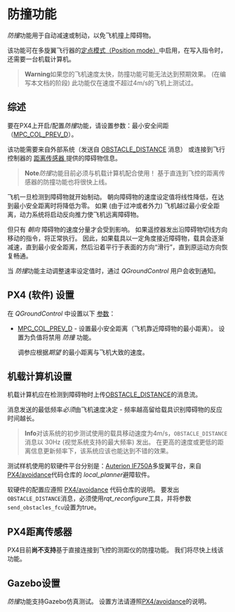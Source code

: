 # 防撞功能

*防撞*功能用于自动减速或制动，以免飞机撞上障碍物。

该功能可在多旋翼飞行器的[定点模式（Position mode）](../flight_modes/position_mc.md)中启用，在写入指令时，还需要一台机载计算机。

> **Warning**如果您的飞机速度太快，防撞功能可能无法达到预期效果。 (在编写本文档的阶段) 此功能仅在速度不超过4m/s的飞机上测试过。

## 综述

要在PX4上开启/配置*防撞*功能，请设置参数：最小安全间距（[MPC_COL_PREV_D](../advanced_config/parameter_reference.md#MPC_COL_PREV_D)）。

该功能需要来自外部系统（发送自 [OBSTACLE_DISTANCE](https://mavlink.io/en/messages/common.html#OBSTACLE_DISTANCE) 消息） 或连接到飞行控制器的 [距离传感器 ](../sensor/rangefinders.md) 提供的障碍物信息。

> **Note***防撞*功能目前必须与机载计算机配合使用！ 基于直连到飞控的距离传感器的防撞功能也将很快上线。

飞机一旦检测到障碍物就开始制动。 朝向障碍物的速度设定值将线性降低，在达到最小安全距离时将降低为零。 如果 (由于过冲或者外力) 飞机越过最小安全距离，动力系统将启动反向推力使飞机远离障碍物。

但只有 *朝向* 障碍物的速度分量才会受到影响。 如果遥控器发出沿障碍物切线方向移动的指令，将正常执行。 因此，如果载具以一定角度接近障碍物，载具会逐渐减速，直到最小安全距离，然后沿着平行于表面的方向“滑行”，直到原运动方向恢复畅通。

当 *防撞*功能主动调整速率设定值时，通过 *QGroundControl* 用户会收到通知。

## PX4 (软件) 设置

在 *QGroundControl* 中设置以下 [参数](../advanced_config/parameters.md)：

* [MPC_COL_PREV_D](../advanced_config/parameter_reference.md#MPC_COL_PREV_D) - 设置最小安全距离（飞机靠近障碍物的最小距离）。 设置为负值将禁用 *防撞* 功能。
    
    调参应根据*期望* 的最小距离与飞机大致的速度。

## 机载计算机设置

机载计算机应在检测到障碍物时上传[OBSTACLE_DISTANCE](https://mavlink.io/en/messages/common.html#OBSTACLE_DISTANCE)的消息流。

消息发送的最低频率*必须*由飞机速度决定 - 频率越高留给载具识别障碍物的反应时间越长。

> **Info**对该系统的初步测试使用的载具移动速度为4m/s，`OBSTACLE_DISTANCE` 消息以 30Hz (视觉系统支持的最大频率) 发出。 在更高的速度或更低的距离信息更新频率下，该系统应该也能达到不错的效果。

测试样机使用的软硬件平台分别是：[Auterion IF750A](https://auterion.com/if750a/)多旋翼平台，来自[PX4/avoidance](https://github.com/PX4/avoidance#obstacle-detection-and-avoidance)代码仓库的 *local_planner*避障软件。

软硬件的配置应遵照 [PX4/avoidance](https://github.com/PX4/avoidance#obstacle-detection-and-avoidance) 代码仓库的说明。 要发出 `OBSTACLE_DISTANCE`消息，必须使用*rqt_reconfigure*工具，并将参数`send_obstacles_fcu`设置为true。

## PX4距离传感器

PX4目前**尚不支持**基于直接连接到飞控的测距仪的防撞功能。 我们将尽快上线该功能。

## Gazebo设置

*防撞*功能支持Gazebo仿真测试。 设置方法请遵照[PX4/avoidance](https://github.com/PX4/avoidance#obstacle-detection-and-avoidance)的说明。

<!-- Initial PR: https://github.com/PX4/Firmware/pull/10785 -->